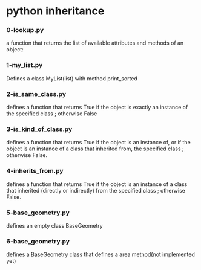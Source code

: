 # python inheritance
### 0-lookup.py
a function that returns the list of available attributes and methods of an object:
### 1-my_list.py
Defines a class MyList(list) with method print_sorted
### 2-is_same_class.py
defines a function that returns True if the object is exactly an instance of the specified class ; otherwise False
### 3-is_kind_of_class.py
defines a function that returns True if the object is an instance of, or if the object is an instance of a class that inherited from, the specified class ; otherwise False.
### 4-inherits_from.py
defines a function that returns True if the object is an instance of a class that inherited (directly or indirectly) from the specified class ; otherwise False.
### 5-base_geometry.py
defines an empty class BaseGeometry
### 6-base_geometry.py
defines a BaseGeometry class that defines a area method(not implemented yet)
